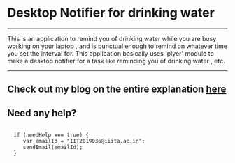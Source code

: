 
# Desktop Notifier for drinking water
--------------------------------------------------------------------------------------------------
This is an application to remind you of drinking water while you are busy working on your laptop , and is punctual enough to remind on whatever time you set the interval for. This application basically uses 'plyer' module to make a desktop notifier for a task like reminding you of drinking water , etc.

----------------------------------------------

Check out my blog on the entire explanation [here](link)
--------------------------------------------

## Need any help?
``` 

  if (needHelp === true) {
     var emailId = "IIT2019036@iiita.ac.in";
     sendEmail(emailId);
  }
  ```
